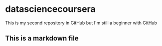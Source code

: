 # datasciencecoursera
This is my second repository in GitHub but I'm still a beginner with GitHub

## This is a markdown file



